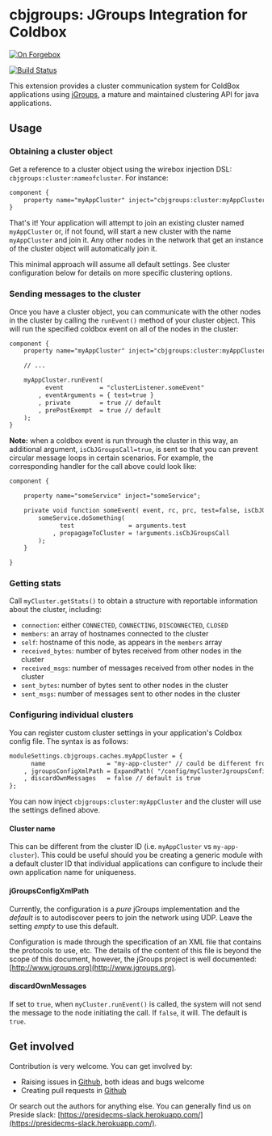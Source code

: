 # cbjgroups: JGroups Integration for Coldbox

[![On Forgebox](https://forgebox.io/api/v1/entry/cbjgroups/badges/version)](https://forgebox.io/view/cbjgroups)

[![Build Status](https://travis-ci.org/pixl8/cbehcache.svg?branch=stable)](https://travis-ci.org/pixl8/cbehcache)

This extension provides a cluster communication system for ColdBox applications using [jGroups](http://www.jgroups.org/), a mature and maintained clustering API for java applications.

## Usage

### Obtaining a cluster object

Get a reference to a cluster object using the wirebox injection DSL: `cbjgroups:cluster:nameofcluster`. For instance:

```cfc
component {
	property name="myAppCluster" inject="cbjgroups:cluster:myAppCluster";
}
```

That's it! Your application will attempt to join an existing cluster named `myAppCluster` or, if not found, will start a new cluster with the name `myAppCluster` and join it. Any other nodes in the network that get an instance of the cluster object will automatically join it.

This minimal approach will assume all default settings. See cluster configuration below for details on more specific clustering options.

### Sending messages to the cluster

Once you have a cluster object, you can communicate with the other nodes in the cluster by calling the `runEvent()` method of your cluster object. This will run the specified coldbox event on all of the nodes in the cluster:


```cfc
component {
	property name="myAppCluster" inject="cbjgroups:cluster:myAppCluster";

	// ...

	myAppCluster.runEvent(
		  event          = "clusterListener.someEvent"
		, eventArguments = { test=true }
		, private        = true // default
		, prePostExempt  = true // default
	);
}
```

**Note:** when a coldbox event is run through the cluster in this way, an additional argument, `isCbJGroupsCall=true`, is sent so that you can prevent circular message loops in certain scenarios. For example, the corresponding handler for the call above could look like:

```cfc
component {

	property name="someService" inject="someService";

	private void function someEvent( event, rc, prc, test=false, isCbJGroupsCall=false ) {
		someService.doSomething( 
			  test               = arguments.test
			, propagageToCluster = !arguments.isCbJGroupsCall
		);
	}

}
```

### Getting stats

Call `myCluster.getStats()` to obtain a structure with reportable information about the cluster, including:

* `connection`: either `CONNECTED`, `CONNECTING`, `DISCONNECTED`, `CLOSED`
* `members`: an array of hostnames connected to the cluster
* `self`: hostname of this node, as appears in the `members` array
* `received_bytes`: number of bytes received from other nodes in the cluster
* `received_msgs`: number of messages received from other nodes in the cluster
* `sent_bytes`: number of bytes sent to other nodes in the cluster
* `sent_msgs`: number of messages sent to other nodes in the cluster

### Configuring individual clusters

You can register custom cluster settings in your application's Coldbox config file. The syntax is as follows:

```cfc
moduleSettings.cbjgroups.caches.myAppCluster = {
	  name                 = "my-app-cluster" // could be different from ID
	, jgroupsConfigXmlPath = ExpandPath( "/config/myClusterJgroupsConfig.xml" )
	, discardOwnMessages   = false // default is true
};
```

You can now inject `cbjgroups:cluster:myAppCluster` and the cluster will use the settings defined above.

#### Cluster name

This can be different from the cluster ID (i.e. `myAppCluster` vs `my-app-cluster`). This could be useful should you be creating a generic module with a default cluster ID that individual applications can configure to include their own application name for uniqueness.

#### jGroupsConfigXmlPath

Currently, the configuration is a *pure* jGroups implementation and the _default_ is to autodiscover peers to join the network using UDP. Leave the setting _empty_ to use this default.

Configuration is made through the specification of an XML file that 
contains the protocols to use, etc. The details of the content of this
file is beyond the scope of this document, however, the jGroups project is 
well documented: [http://www.jgroups.org](http://www.jgroups.org).

#### discardOwnMessages

If set to `true`, when `myCluster.runEvent()` is called, the system will not send the message to the node initiating the call. If `false`, it will. The default is `true`.

## Get involved

Contribution is very welcome. You can get involved by:

* Raising issues in [Github](https://github.com/pixl8/cbjgroups), both ideas and bugs welcome
* Creating pull requests in [Github](https://github.com/pixl8/cbjgroups)

Or search out the authors for anything else. You can generally find us on Preside slack: [https://presidecms-slack.herokuapp.com/](https://presidecms-slack.herokuapp.com/).
